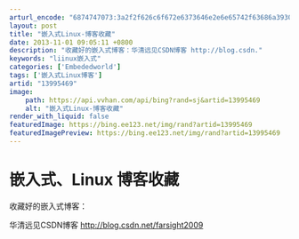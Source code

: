 ```yaml
---
arturl_encode: "6874747073:3a2f2f626c6f672e6373646e2e6e65742f63686a3930323230:2f61727469636c652f64657461696c732f3133393935343639"
layout: post
title: "嵌入式Linux-博客收藏"
date: 2013-11-01 09:05:11 +0800
description: "收藏好的嵌入式博客：华清远见CSDN博客 http://blog.csdn."
keywords: "liinux嵌入式"
categories: ['Embededworld']
tags: ['嵌入式Linux博客']
artid: "13995469"
image:
    path: https://api.vvhan.com/api/bing?rand=sj&artid=13995469
    alt: "嵌入式Linux-博客收藏"
render_with_liquid: false
featuredImage: https://bing.ee123.net/img/rand?artid=13995469
featuredImagePreview: https://bing.ee123.net/img/rand?artid=13995469
---
```


# 嵌入式、Linux 博客收藏

收藏好的嵌入式博客：

华清远见CSDN博客
<http://blog.csdn.net/farsight2009>